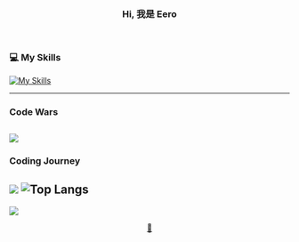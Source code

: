 <h3 align="center"> Hi, 我是 Eero </h3> 
<br>

### 💻 My Skills
[![My Skills](https://skillicons.dev/icons?i=nextjs,react,vue,pinia,ts,js,babel,tailwind,bootstrap,sass,css,html,git,vite,npm)](https://skillicons.dev)

<!-- --------------------------------OLD-------------------------------- -->
<!-- ![Vue3](https://img.shields.io/badge/Vue%203-%234FC08D?style=for-the-badge&logo=vuedotjs&logoColor=ffffff)
![TypeScript](https://img.shields.io/badge/typescript-%233178C6?style=for-the-badge&logo=typescript&logoColor=%23ffffff)
![JavaScript](https://img.shields.io/badge/JavaScript-F7DF1E?style=for-the-badge&logo=javascript&logoColor=000000) 
![Bootstrap](https://img.shields.io/badge/BootStrap-7952B3?style=for-the-badge&logo=bootstrap&logoColor=ffffff) 
![Tailwind CSS](https://img.shields.io/badge/Tailwind%20CSS-%2306B6D4?style=for-the-badge&logo=tailwindcss&logoColor=ffffff)
![Sass](https://img.shields.io/badge/Sass-CC6699?style=for-the-badge&logo=sass&logoColor=ffffff) 
![CSS3](https://img.shields.io/badge/CSS3-1572B6?style=for-the-badge&logo=CSS3&logoColor=ffffff) 
![HTML](https://img.shields.io/badge/HTML5-E34F26?style=for-the-badge&logo=html5&logoColor=ffffff) 
![Git](https://img.shields.io/badge/Git-F05032?style=for-the-badge&logo=git&logoColor=ffffff)
![Vite](https://img.shields.io/badge/Vite-646CFF?style=for-the-badge&logo=vite&logoColor=ffffff)
![NPM](https://img.shields.io/badge/NPM-%23CB3837?style=for-the-badge&logo=npm&logoColor=ffffff) -->

---


### Code Wars
![](https://www.codewars.com/users/Eero/badges/large) <br>
---

### Coding Journey
![](https://github-readme-stats.vercel.app/api?username=sksak75312&show_icons=true&theme=shadow_blue) ![Top Langs](https://github-readme-stats.vercel.app/api/top-langs/?username=sksak75312&layout=compact&theme=shadow_blue)
---


![](https://komarev.com/ghpvc/?username=sksak75312&style=flat-square&color=fb9902) 

<div align="center">
  <a href="mailto:sksak75312@outlook.com">📧</a>
</div>


<!--
**sksak75312/sksak75312** is a ✨ _special_ ✨ repository because its `README.md` (this file) appears on your GitHub profile.

Here are some ideas to get you started:

- 🔭 I’m currently working on ...
- 🌱 I’m currently learning ...
- 👯 I’m looking to collaborate on ...
- 🤔 I’m looking for help with ...
- 💬 Ask me about ...
- 📫 How to reach me: ...
- 😄 Pronouns: ...
- ⚡ Fun fact: ...
-->
